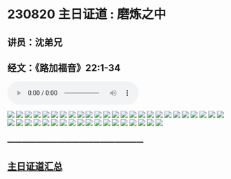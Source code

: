 # 230820 主日证道 : 磨炼之中
## 讲员：沈弟兄
## 经文：《路加福音》22:1-34

<audio controls src="./230820.mp3"></audio>

![](./1.jpg)
![](./2.jpg)
![](./3.jpg)
![](./4.jpg)
![](./5.jpg)
![](./6.jpg)
![](./7.jpg)
![](./8.jpg)
![](./9.jpg)
![](./10.jpg)
![](./11.jpg)
![](./12.jpg)
![](./13.jpg)
![](./14.jpg)
![](./15.jpg)
![](./16.jpg)
![](./17.jpg)
![](./18.jpg)
![](./19.jpg)
![](./20.jpg)
![](./21.jpg)
![](./22.jpg)
![](./23.jpg)
![](./24.jpg)
![](./25.jpg)
![](./26.jpg)
![](./27.jpg)
![](./28.jpg)
![](./29.jpg)
![](./30.jpg)
![](./31.jpg)
![](./32.jpg)
![](./33.jpg)
![](./34.jpg)
![](./35.jpg)
![](./36.jpg)
![](./37.jpg)
![](./38.jpg)
![](./39.jpg)
![](./40.jpg)
![](./41.jpg)
![](./42.jpg)
![](./43.jpg)


### ———————————————————

## [主日证道汇总](https://nccchurch.github.io/Sermons/)



